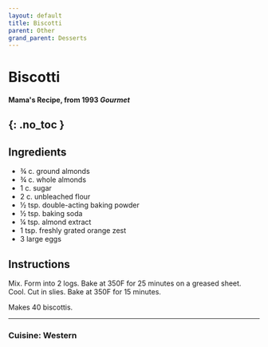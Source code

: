 ```yaml
---
layout: default
title: Biscotti
parent: Other
grand_parent: Desserts
---
```


# Biscotti
#### Mama's Recipe, from 1993 <i>Gourmet</i>
{: .no_toc }
---

## Ingredients

<ul>
	<li>¾ c. ground almonds</li>
	<li>¾ c. whole almonds</li>
	<li>1 c. sugar</li>
	<li>2 c. unbleached flour</li>
	<li>½ tsp. double-acting baking powder</li>
	<li>½ tsp. baking soda</li>
	<li>¼ tsp. almond extract</li>
	<li>1 tsp. freshly grated orange zest</li>
	<li>3 large eggs</li>
</ul>


## Instructions

Mix. Form into 2 logs. Bake at 350F for 25 minutes on a greased sheet. Cool. Cut in slies. Bake at 350F for 15 minutes.

Makes 40 biscottis.

--- 

### Cuisine: Western
